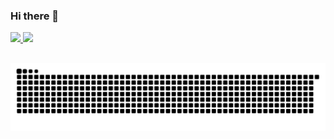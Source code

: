 ### Hi there 👋

<div>
  <a href="https://github.com/slowerdanilo">
  <img height="180em" src="https://github-readme-stats.vercel.app/api?username=slowerdanilo&show_icons=true&theme=dark&include_all_commits=true&count_private=true"/>
  <img height="180em" src="https://github-readme-stats.vercel.app/api/top-langs/?username=slowerdanilo&layout=compact&langs_count=7&theme=dark"/>
</div>
  
##

  ![Snake animation](https://github.com/slowerdanilo/slowerdanilo/blob/output/github-contribution-grid-snake.svg)

